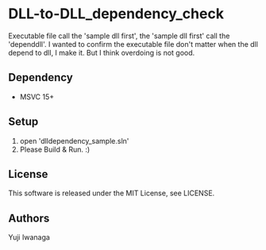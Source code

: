 # DLL-to-DLL_dependency_check
Executable file call the 'sample dll first', the 'sample dll first' call the 'dependdll'.
I wanted to confirm the executable file don't matter when the dll depend to dll, I make it.
But I think overdoing is not good. 

## Dependency
- MSVC 15+

## Setup
1. open 'dlldependency_sample.sln'
2. Please Build & Run. :)

## License
This software is released under the MIT License, see LICENSE.

## Authors
Yuji Iwanaga


